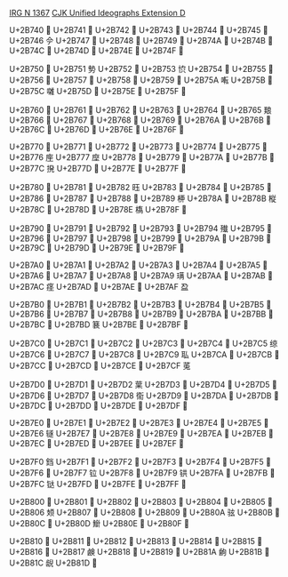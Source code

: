 [IRG N 1367](https://www.unicode.org/wg2/docs/n3560_j.pdf)
[CJK Unified Ideographs Extension D](https://en.wikipedia.org/wiki/CJK_Unified_Ideographs_Extension_D)

U+2B740 𫝀
U+2B741 𫝁
U+2B742 𫝂
U+2B743 𫝃
U+2B744 𫝄
U+2B745 𫝅
U+2B746 𫝆
U+2B747 𫝇
U+2B748 𫝈
U+2B749 𫝉
U+2B74A 𫝊
U+2B74B 𫝋
U+2B74C 𫝌
U+2B74D 𫝍
U+2B74E 𫝎
U+2B74F 𫝏

U+2B750 𫝐
U+2B751 𫝑
U+2B752 𫝒
U+2B753 𫝓
U+2B754 𫝔
U+2B755 𫝕
U+2B756 𫝖
U+2B757 𫝗
U+2B758 𫝘
U+2B759 𫝙
U+2B75A 𫝚
U+2B75B 𫝛
U+2B75C 𫝜
U+2B75D 𫝝
U+2B75E 𫝞
U+2B75F 𫝟

U+2B760 𫝠
U+2B761 𫝡
U+2B762 𫝢
U+2B763 𫝣
U+2B764 𫝤
U+2B765 𫝥
U+2B766 𫝦
U+2B767 𫝧
U+2B768 𫝨
U+2B769 𫝩
U+2B76A 𫝪
U+2B76B 𫝫
U+2B76C 𫝬
U+2B76D 𫝭
U+2B76E 𫝮
U+2B76F 𫝯

U+2B770 𫝰
U+2B771 𫝱
U+2B772 𫝲
U+2B773 𫝳
U+2B774 𫝴
U+2B775 𫝵
U+2B776 𫝶
U+2B777 𫝷
U+2B778 𫝸
U+2B779 𫝹
U+2B77A 𫝺
U+2B77B 𫝻
U+2B77C 𫝼
U+2B77D 𫝽
U+2B77E 𫝾
U+2B77F 𫝿

U+2B780 𫞀
U+2B781 𫞁
U+2B782 𫞂
U+2B783 𫞃
U+2B784 𫞄
U+2B785 𫞅
U+2B786 𫞆
U+2B787 𫞇
U+2B788 𫞈
U+2B789 𫞉
U+2B78A 𫞊
U+2B78B 𫞋
U+2B78C 𫞌
U+2B78D 𫞍
U+2B78E 𫞎
U+2B78F 𫞏


U+2B790 𫞐
U+2B791 𫞑
U+2B792 𫞒
U+2B793 𫞓
U+2B794 𫞔
U+2B795 𫞕
U+2B796 𫞖
U+2B797 𫞗
U+2B798 𫞘
U+2B799 𫞙
U+2B79A 𫞚
U+2B79B 𫞛
U+2B79C 𫞜
U+2B79D 𫞝
U+2B79E 𫞞
U+2B79F 𫞟

U+2B7A0 𫞠
U+2B7A1 𫞡
U+2B7A2 𫞢
U+2B7A3 𫞣
U+2B7A4 𫞤
U+2B7A5 𫞥
U+2B7A6 𫞦
U+2B7A7 𫞧
U+2B7A8 𫞨
U+2B7A9 𫞩
U+2B7AA 𫞪
U+2B7AB 𫞫
U+2B7AC 𫞬
U+2B7AD 𫞭
U+2B7AE 𫞮
U+2B7AF 𫞯

U+2B7B0 𫞰
U+2B7B1 𫞱
U+2B7B2 𫞲
U+2B7B3 𫞳
U+2B7B4 𫞴
U+2B7B5 𫞵
U+2B7B6 𫞶
U+2B7B7 𫞷
U+2B7B8 𫞸
U+2B7B9 𫞹
U+2B7BA 𫞺
U+2B7BB 𫞻
U+2B7BC 𫞼
U+2B7BD 𫞽
U+2B7BE 𫞾
U+2B7BF 𫞿

U+2B7C0 𫟀
U+2B7C1 𫟁
U+2B7C2 𫟂
U+2B7C3 𫟃
U+2B7C4 𫟄
U+2B7C5 𫟅
U+2B7C6 𫟆
U+2B7C7 𫟇
U+2B7C8 𫟈
U+2B7C9 𫟉
U+2B7CA 𫟊
U+2B7CB 𫟋
U+2B7CC 𫟌
U+2B7CD 𫟍
U+2B7CE 𫟎
U+2B7CF 𫟏

U+2B7D0 𫟐
U+2B7D1 𫟑
U+2B7D2 𫟒
U+2B7D3 𫟓
U+2B7D4 𫟔
U+2B7D5 𫟕
U+2B7D6 𫟖
U+2B7D7 𫟗
U+2B7D8 𫟘
U+2B7D9 𫟙
U+2B7DA 𫟚
U+2B7DB 𫟛
U+2B7DC 𫟜
U+2B7DD 𫟝
U+2B7DE 𫟞
U+2B7DF 𫟟


U+2B7E0 𫟠
U+2B7E1 𫟡
U+2B7E2 𫟢
U+2B7E3 𫟣
U+2B7E4 𫟤
U+2B7E5 𫟥
U+2B7E6 𫟦
U+2B7E7 𫟧
U+2B7E8 𫟨
U+2B7E9 𫟩
U+2B7EA 𫟪
U+2B7EB 𫟫
U+2B7EC 𫟬
U+2B7ED 𫟭
U+2B7EE 𫟮
U+2B7EF 𫟯

U+2B7F0 𫟰
U+2B7F1 𫟱
U+2B7F2 𫟲
U+2B7F3 𫟳
U+2B7F4 𫟴
U+2B7F5 𫟵
U+2B7F6 𫟶
U+2B7F7 𫟷
U+2B7F8 𫟸
U+2B7F9 𫟹
U+2B7FA 𫟺
U+2B7FB 𫟻
U+2B7FC 𫟼
U+2B7FD 𫟽
U+2B7FE 𫟾
U+2B7FF 𫟿

U+2B800 𫠀
U+2B801 𫠁
U+2B802 𫠂
U+2B803 𫠃
U+2B804 𫠄
U+2B805 𫠅
U+2B806 𫠆
U+2B807 𫠇
U+2B808 𫠈
U+2B809 𫠉
U+2B80A 𫠊
U+2B80B 𫠋
U+2B80C 𫠌
U+2B80D 𫠍
U+2B80E 𫠎
U+2B80F 𫠏

U+2B810 𫠐
U+2B811 𫠑
U+2B812 𫠒
U+2B813 𫠓
U+2B814 𫠔
U+2B815 𫠕
U+2B816 𫠖
U+2B817 𫠗
U+2B818 𫠘
U+2B819 𫠙
U+2B81A 𫠚
U+2B81B 𫠛
U+2B81C 𫠜
U+2B81D 𫠝
